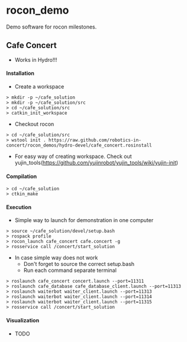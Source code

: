 rocon_demo
==========

Demo software for rocon milestones.

## Cafe Concert ##

* Works in Hydro!!!

#### Installation ####

 * Create a workspace

```
> mkdir -p ~/cafe_solution
> mkdir -p ~/cafe_solution/src
> cd ~/cafe_solution/src
> catkin_init_workspace
```

* Checkout rocon

```
> cd ~/cafe_solution/src
> wstool init . https://raw.github.com/robotics-in-concert/rocon_demos/hydro-devel/cafe_concert.rosinstall
```

* For easy way of creating workspace. Check out yujin_tools(https://github.com/yujinrobot/yujin_tools/wiki/yujin-init)


#### Compilation ####

```
> cd ~/cafe_solution
> ctkin_make
```

#### Execution ####

* Simple way to launch for demonstration in one computer

```
> source ~/cafe_solution/devel/setup.bash
> rospack profile
> rocon_launch cafe_concert cafe.concert -g
> rosservice call /concert/start_solution
```

* In case simple way does not work
  * Don't forget to source the correct setup.bash
  * Run each command separate terminal

```
> roslaunch cafe_concert concert.launch --port=11311
> roslaunch cafe_database cafe_database_client.launch --port=11313
> roslaunch waiterbot waiter_client.launch --port=11313
> roslaunch waiterbot waiter_client.launch --port=11314
> roslaunch waiterbot waiter_client.launch --port=11315
> rosservice call /concert/start_solution
```

#### Visualization ####

* TODO
